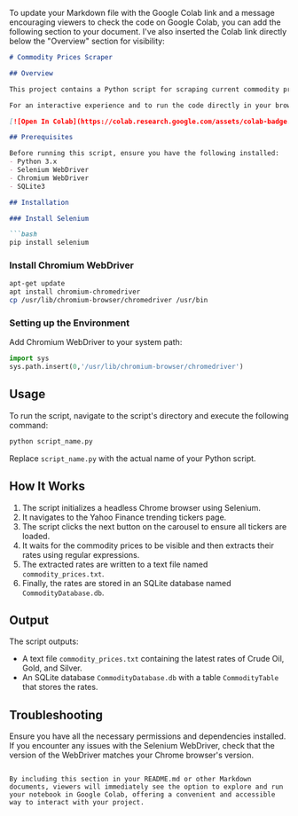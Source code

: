 To update your Markdown file with the Google Colab link and a message encouraging viewers to check the code on Google Colab, you can add the following section to your document. I've also inserted the Colab link directly below the "Overview" section for visibility:

```markdown
# Commodity Prices Scraper

## Overview

This project contains a Python script for scraping current commodity prices (Crude Oil, Gold, and Silver) from Yahoo Finance's trending tickers page. It utilizes Selenium for web automation and SQLite for data storage.

For an interactive experience and to run the code directly in your browser, you are encouraged to view this project on Google Colab:

[![Open In Colab](https://colab.research.google.com/assets/colab-badge.svg)](https://colab.research.google.com/github/Axs7941/webscrapper/blob/master/webScrapper.ipynb)

## Prerequisites

Before running this script, ensure you have the following installed:
- Python 3.x
- Selenium WebDriver
- Chromium WebDriver
- SQLite3

## Installation

### Install Selenium

```bash
pip install selenium
```

### Install Chromium WebDriver

```bash
apt-get update
apt install chromium-chromedriver
cp /usr/lib/chromium-browser/chromedriver /usr/bin
```

### Setting up the Environment

Add Chromium WebDriver to your system path:

```python
import sys
sys.path.insert(0,'/usr/lib/chromium-browser/chromedriver')
```

## Usage

To run the script, navigate to the script's directory and execute the following command:

```bash
python script_name.py
```

Replace `script_name.py` with the actual name of your Python script.

## How It Works

1. The script initializes a headless Chrome browser using Selenium.
2. It navigates to the Yahoo Finance trending tickers page.
3. The script clicks the next button on the carousel to ensure all tickers are loaded.
4. It waits for the commodity prices to be visible and then extracts their rates using regular expressions.
5. The extracted rates are written to a text file named `commodity_prices.txt`.
6. Finally, the rates are stored in an SQLite database named `CommodityDatabase.db`.

## Output

The script outputs:
- A text file `commodity_prices.txt` containing the latest rates of Crude Oil, Gold, and Silver.
- An SQLite database `CommodityDatabase.db` with a table `CommodityTable` that stores the rates.

## Troubleshooting

Ensure you have all the necessary permissions and dependencies installed. If you encounter any issues with the Selenium WebDriver, check that the version of the WebDriver matches your Chrome browser's version.
```

By including this section in your README.md or other Markdown documents, viewers will immediately see the option to explore and run your notebook in Google Colab, offering a convenient and accessible way to interact with your project.
